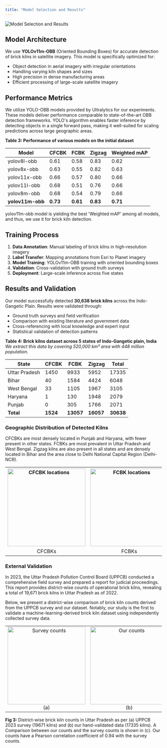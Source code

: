 ```yaml
---
title: "Model Selection and Results"
---
```


![Model Selection and Results](/brick-kilns/bk_images/model-selection-results.png)

## Model Architecture

We use **YOLOv11m-OBB** (Oriented Bounding Boxes) for accurate detection of brick kilns in satellite imagery. This model is specifically optimized for:

- Object detection in aerial imagery with irregular orientations
- Handling varying kiln shapes and sizes  
- High precision in dense manufacturing areas
- Efficient processing of large-scale satellite imagery

## Performance Metrics

We utilize YOLO-OBB models provided by Ultralytics for our experiments. These models deliver performance comparable to state-of-the-art OBB detection frameworks. YOLO's algorithm enables faster inference by detecting objects in a single forward pass, making it well-suited for scaling predictions across large geographic areas.

**Table 3: Performance of various models on the initial dataset**

| Model | CFCBK | FCBK | Zigzag | Weighted mAP |
|-------|-------|------|--------|--------------|
| yolov8l-obb | 0.61 | 0.58 | 0.83 | 0.62 |
| yolov8x-obb | 0.63 | 0.55 | 0.82 | 0.63 |
| yolov11x-obb | 0.66 | 0.57 | 0.80 | 0.66 |
| yolov11l-obb | 0.68 | 0.51 | 0.76 | 0.66 |
| yolov8m-obb | 0.68 | 0.54 | 0.79 | 0.66 |
| **yolov11m-obb** | **0.73** | **0.61** | **0.83** | **0.71** |

yolov11m-obb model is yielding the best 'Weighted mAP' among all models, and thus, we use it for brick kiln detection.

## Training Process

1. **Data Annotation**: Manual labeling of brick kilns in high-resolution imagery
2. **Label Transfer**: Mapping annotations from Esri to Planet imagery  
3. **Model Training**: YOLOv11m-OBB training with oriented bounding boxes
4. **Validation**: Cross-validation with ground truth surveys
5. **Deployment**: Large-scale inference across five states

## Results and Validation

Our model successfully detected **30,638 brick kilns** across the Indo-Gangetic Plain. Results were validated through:

- Ground truth surveys and field verification
- Comparison with existing literature and government data
- Cross-referencing with local knowledge and expert input  
- Statistical validation of detection patterns

**Table 4: Brick kilns dataset across 5 states of Indo-Gangetic plain, India**
*We extract this data by covering 520,000 km² area with 448 million population.*

| State | CFCBK | FCBK | Zigzag | Total |
|-------|-------|------|---------|-------|
| Uttar Pradesh | 1450 | 9933 | 5952 | 17335 |
| Bihar | 40 | 1584 | 4424 | 6048 |
| West Bengal | 33 | 1105 | 1967 | 3105 |
| Haryana | 1 | 130 | 1948 | 2079 |
| Punjab | 0 | 305 | 1766 | 2071 |
| **Total** | **1524** | **13057** | **16057** | **30638** |

### Geographic Distribution of Detected Kilns

CFCBKs are most densely located in Punjab and Haryana, with fewer present in other states. FCBKs are most prevalent in Uttar Pradesh and West Bengal. Zigzag kilns are also present in all states and are densely located in Bihar and the area close to Delhi National Capital Region (Delhi-NCR).

<table style="width: 100%; border-collapse: collapse;">
  <tr>
    <th><img src="/brick-kilns/bk_images/kiln_locations_CFCBK.png" alt="CFCBK locations" style="width: 250px;"></th>
    <th><img src="/brick-kilns/bk_images/kiln_locations_FCBK.png" alt="FCBK locations" style="width: 250px;"></th>
    <th><img src="/brick-kilns/bk_images/kiln_locations_Zigzag.png" alt="Zigzag locations" style="width: 250px;"></th>
  </tr>
  <tr align="center">
    <td>CFCBKs</td>
    <td>FCBKs</td>
    <td>Zigzag kilns</td>
  </tr>
</table>

### External Validation

In 2023, the Uttar Pradesh Pollution Control Board (UPPCB) conducted a comprehensive field survey and prepared a report for judicial proceedings. This report provides district-wise counts of operational brick kilns, revealing a total of 19,671 brick kilns in Uttar Pradesh as of 2022.

Below, we present a district-wise comparison of brick kiln counts derived from the UPPCB survey and our dataset. Notably, our study is the first to validate a machine-learning-derived brick kiln dataset using independently collected survey data.

<table style="width: 100%; border-collapse: collapse;">
  <tr align="center">
    <td><img src="/brick-kilns/bk_images/brick_kilns_survey_counts.png" alt="Survey counts" style="width: 250px;">(a)</td>
    <td><img src="/brick-kilns/bk_images/brick_kilns_our_counts.png" alt="Our counts" style="width: 250px;">(b)</td>
    <td><img src="/brick-kilns/bk_images/brick_kilns_comparison.png" alt="Comparison" style="width: 250px;">(c)</td>
  </tr>
</table>

**Fig 3:** District-wise brick kiln counts in Uttar Pradesh as per (a) UPPCB 2023 survey (19671 kilns) and (b) our hand-validated data (17335 kilns). A Comparison between our counts and the survey counts is shown in (c). Our counts have a Pearson correlation coefficient of 0.94 with the survey counts.